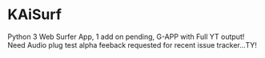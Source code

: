 # KAiSurf
Python 3 Web Surfer App, 1 add on pending, G-APP with Full YT output! Need Audio plug test alpha feeback requested for recent issue tracker...TY!
